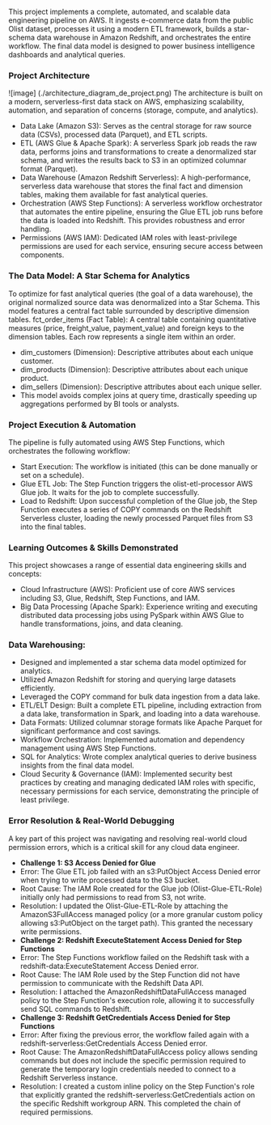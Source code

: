 This project implements a complete, automated, and scalable data engineering pipeline on AWS. It ingests e-commerce data from the public Olist dataset, processes it using a modern ETL framework, builds a star-schema data warehouse in Amazon Redshift, and orchestrates the entire workflow. The final data model is designed to power business intelligence dashboards and analytical queries.
### Project Architecture
![image] (./architecture_diagram_de_project.png)
The architecture is built on a modern, serverless-first data stack on AWS, emphasizing scalability, automation, and separation of concerns (storage, compute, and analytics).
- Data Lake (Amazon S3): Serves as the central storage for raw source data (CSVs), processed data (Parquet), and ETL scripts.
- ETL (AWS Glue & Apache Spark): A serverless Spark job reads the raw data, performs joins and transformations to create a denormalized star schema, and writes the results back to S3 in an optimized columnar format (Parquet).
- Data Warehouse (Amazon Redshift Serverless): A high-performance, serverless data warehouse that stores the final fact and dimension tables, making them available for fast analytical queries.
- Orchestration (AWS Step Functions): A serverless workflow orchestrator that automates the entire pipeline, ensuring the Glue ETL job runs before the data is loaded into Redshift. This provides robustness and error handling.
- Permissions (AWS IAM): Dedicated IAM roles with least-privilege permissions are used for each service, ensuring secure access between components.
### The Data Model: A Star Schema for Analytics
To optimize for fast analytical queries (the goal of a data warehouse), the original normalized source data was denormalized into a Star Schema. This model features a central fact table surrounded by descriptive dimension tables.
fct_order_items (Fact Table): A central table containing quantitative measures (price, freight_value, payment_value) and foreign keys to the dimension tables. Each row represents a single item within an order.
* dim_customers (Dimension): Descriptive attributes about each unique customer.
* dim_products (Dimension): Descriptive attributes about each unique product.
* dim_sellers (Dimension): Descriptive attributes about each unique seller.
* This model avoids complex joins at query time, drastically speeding up aggregations performed by BI tools or analysts.
### Project Execution & Automation
The pipeline is fully automated using AWS Step Functions, which orchestrates the following workflow:
- Start Execution: The workflow is initiated (this can be done manually or set on a schedule).
- Glue ETL Job: The Step Function triggers the olist-etl-processor AWS Glue job. It waits for the job to complete successfully.
- Load to Redshift: Upon successful completion of the Glue job, the Step Function executes a series of COPY commands on the Redshift Serverless cluster, loading the newly processed Parquet files from S3 into the final tables.
### Learning Outcomes & Skills Demonstrated
This project showcases a range of essential data engineering skills and concepts:
- Cloud Infrastructure (AWS): Proficient use of core AWS services including S3, Glue, Redshift, Step Functions, and IAM.
- Big Data Processing (Apache Spark): Experience writing and executing distributed data processing jobs using PySpark within AWS Glue to handle transformations, joins, and data cleaning.
### Data Warehousing:
- Designed and implemented a star schema data model optimized for analytics.
- Utilized Amazon Redshift for storing and querying large datasets efficiently.
- Leveraged the COPY command for bulk data ingestion from a data lake.
- ETL/ELT Design: Built a complete ETL pipeline, including extraction from a data lake, transformation in Spark, and loading into a data warehouse.
- Data Formats: Utilized columnar storage formats like Apache Parquet for significant performance and cost savings.
- Workflow Orchestration: Implemented automation and dependency management using AWS Step Functions.
- SQL for Analytics: Wrote complex analytical queries to derive business insights from the final data model.
- Cloud Security & Governance (IAM): Implemented security best practices by creating and managing dedicated IAM roles with specific, necessary permissions for each service, demonstrating the principle of least privilege.
### Error Resolution & Real-World Debugging
A key part of this project was navigating and resolving real-world cloud permission errors, which is a critical skill for any cloud data engineer.
- **Challenge 1: S3 Access Denied for Glue**
- Error: The Glue ETL job failed with an s3:PutObject Access Denied error when trying to write processed data to the S3 bucket.
- Root Cause: The IAM Role created for the Glue job (Olist-Glue-ETL-Role) initially only had permissions to read from S3, not write.
- Resolution: I updated the Olist-Glue-ETL-Role by attaching the AmazonS3FullAccess managed policy (or a more granular custom policy allowing s3:PutObject on the target path). This granted the necessary write permissions.
- **Challenge 2: Redshift ExecuteStatement Access Denied for Step Functions**
- Error: The Step Functions workflow failed on the Redshift task with a redshift-data:ExecuteStatement Access Denied error.
- Root Cause: The IAM Role used by the Step Function did not have permission to communicate with the Redshift Data API.
- Resolution: I attached the AmazonRedshiftDataFullAccess managed policy to the Step Function's execution role, allowing it to successfully send SQL commands to Redshift.
- **Challenge 3: Redshift GetCredentials Access Denied for Step Functions**
- Error: After fixing the previous error, the workflow failed again with a redshift-serverless:GetCredentials Access Denied error.
- Root Cause: The AmazonRedshiftDataFullAccess policy allows sending commands but does not include the specific permission required to generate the temporary login credentials needed to connect to a Redshift Serverless instance.
- Resolution: I created a custom inline policy on the Step Function's role that explicitly granted the redshift-serverless:GetCredentials action on the specific Redshift workgroup ARN. This completed the chain of required permissions.
